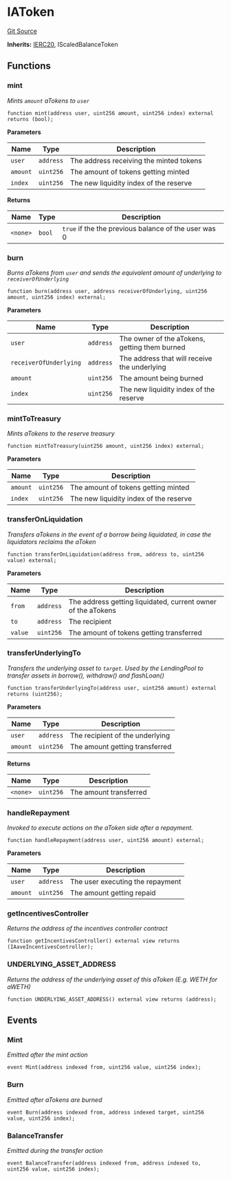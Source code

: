 # IAToken
[Git Source](https://github.com/larrythecucumber321/protocol/blob/77d337b8595ba96d069ded321419b36a61984170/contracts/plugins/assets/aave/IAToken.sol)

**Inherits:**
[IERC20](/tools/docgen/src/contracts/plugins/mocks/vendor/EasyAuction.sol/interface.IERC20.md), IScaledBalanceToken


## Functions
### mint

*Mints `amount` aTokens to `user`*


```solidity
function mint(address user, uint256 amount, uint256 index) external returns (bool);
```
**Parameters**

|Name|Type|Description|
|----|----|-----------|
|`user`|`address`|The address receiving the minted tokens|
|`amount`|`uint256`|The amount of tokens getting minted|
|`index`|`uint256`|The new liquidity index of the reserve|

**Returns**

|Name|Type|Description|
|----|----|-----------|
|`<none>`|`bool`|`true` if the the previous balance of the user was 0|


### burn

*Burns aTokens from `user` and sends the equivalent amount of underlying to `receiverOfUnderlying`*


```solidity
function burn(address user, address receiverOfUnderlying, uint256 amount, uint256 index) external;
```
**Parameters**

|Name|Type|Description|
|----|----|-----------|
|`user`|`address`|The owner of the aTokens, getting them burned|
|`receiverOfUnderlying`|`address`|The address that will receive the underlying|
|`amount`|`uint256`|The amount being burned|
|`index`|`uint256`|The new liquidity index of the reserve|


### mintToTreasury

*Mints aTokens to the reserve treasury*


```solidity
function mintToTreasury(uint256 amount, uint256 index) external;
```
**Parameters**

|Name|Type|Description|
|----|----|-----------|
|`amount`|`uint256`|The amount of tokens getting minted|
|`index`|`uint256`|The new liquidity index of the reserve|


### transferOnLiquidation

*Transfers aTokens in the event of a borrow being liquidated, in case the liquidators reclaims the aToken*


```solidity
function transferOnLiquidation(address from, address to, uint256 value) external;
```
**Parameters**

|Name|Type|Description|
|----|----|-----------|
|`from`|`address`|The address getting liquidated, current owner of the aTokens|
|`to`|`address`|The recipient|
|`value`|`uint256`|The amount of tokens getting transferred|


### transferUnderlyingTo

*Transfers the underlying asset to `target`. Used by the LendingPool to transfer
assets in borrow(), withdraw() and flashLoan()*


```solidity
function transferUnderlyingTo(address user, uint256 amount) external returns (uint256);
```
**Parameters**

|Name|Type|Description|
|----|----|-----------|
|`user`|`address`|The recipient of the underlying|
|`amount`|`uint256`|The amount getting transferred|

**Returns**

|Name|Type|Description|
|----|----|-----------|
|`<none>`|`uint256`|The amount transferred|


### handleRepayment

*Invoked to execute actions on the aToken side after a repayment.*


```solidity
function handleRepayment(address user, uint256 amount) external;
```
**Parameters**

|Name|Type|Description|
|----|----|-----------|
|`user`|`address`|The user executing the repayment|
|`amount`|`uint256`|The amount getting repaid|


### getIncentivesController

*Returns the address of the incentives controller contract*


```solidity
function getIncentivesController() external view returns (IAaveIncentivesController);
```

### UNDERLYING_ASSET_ADDRESS

*Returns the address of the underlying asset of this aToken (E.g. WETH for aWETH)*


```solidity
function UNDERLYING_ASSET_ADDRESS() external view returns (address);
```

## Events
### Mint
*Emitted after the mint action*


```solidity
event Mint(address indexed from, uint256 value, uint256 index);
```

### Burn
*Emitted after aTokens are burned*


```solidity
event Burn(address indexed from, address indexed target, uint256 value, uint256 index);
```

### BalanceTransfer
*Emitted during the transfer action*


```solidity
event BalanceTransfer(address indexed from, address indexed to, uint256 value, uint256 index);
```

